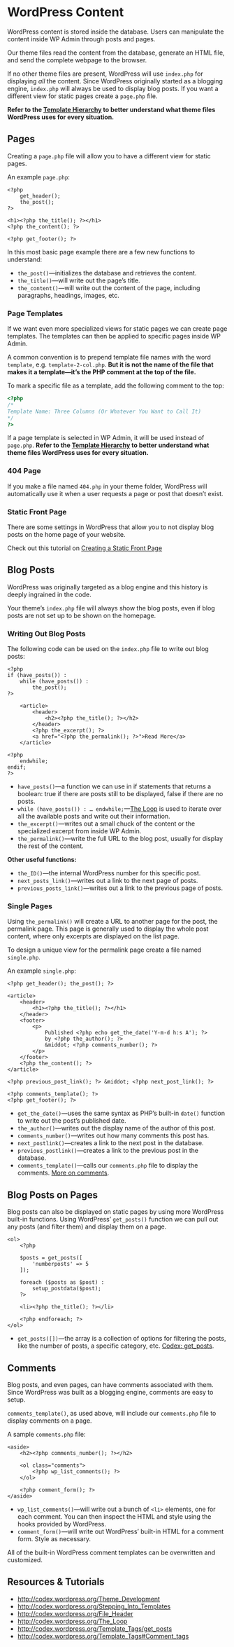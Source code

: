 # WordPress Content

WordPress content is stored inside the database. Users can manipulate the content inside WP Admin through posts and pages.

Our theme files read the content from the database, generate an HTML file, and send the complete webpage to the browser.

If no other theme files are present, WordPress will use `index.php` for displaying *all* the content. Since WordPress originally started as a blogging engine, `index.php` will always be used to display blog posts. If you want a different view for static pages create a `page.php` file.

**Refer to the [Template Hierarchy](http://codex.wordpress.org/Template_Hierarchy) to better understand what theme files WordPress uses for every situation.**

## Pages

Creating a `page.php` file will allow you to have a different view for static pages.

An example `page.php`:

```html+php
<?php
	get_header();
	the_post();
?>

<h1><?php the_title(); ?></h1>
<?php the_content(); ?>

<?php get_footer(); ?>
```

In this most basic page example there are a few new functions to understand:

- `the_post()`—initializes the database and retrieves the content.
- `the_title()`—will write out the page’s title.
- `the_content()`—will write out the content of the page, including paragraphs, headings, images, etc.

### Page Templates

If we want even more specialized views for static pages we can create page templates. The templates can then be applied to specific pages inside WP Admin.

A common convention is to prepend template file names with the word `template`, e.g. `template-2-col.php`. **But it is not the name of the file that makes it a template—it’s the PHP comment at the top of the file.**

To mark a specific file as a template, add the following comment to the top:

```php
<?php
/*
Template Name: Three Columns (Or Whatever You Want to Call It)
*/
?>
```

If a page template is selected in WP Admin, it will be used instead of `page.php`. **Refer to the [Template Hierarchy](http://codex.wordpress.org/Template_Hierarchy) to better understand what theme files WordPress uses for every situation.**

### 404 Page

If you make a file named `404.php` in your theme folder, WordPress will automatically use it when a user requests a page or post that doesn’t exist.

### Static Front Page

There are some settings in WordPress that allow you to not display blog posts on the home page of your website.

Check out this tutorial on [Creating a Static Front Page](http://codex.wordpress.org/Creating_a_Static_Front_Page)

## Blog Posts

WordPress was originally targeted as a blog engine and this history is deeply ingrained in the code.

Your theme’s `index.php` file will always show the blog posts, even if blog posts are not set up to be shown on the homepage.

### Writing Out Blog Posts

The following code can be used on the `index.php` file to write out blog posts:

```html+php
<?php
if (have_posts()) :
	while (have_posts()) :
		the_post();
?>

	<article>
		<header>
			<h2><?php the_title(); ?></h2>
		</header>
		<?php the_excerpt(); ?>
		<a href="<?php the_permalink(); ?>">Read More</a>
	</article>

<?php
	endwhile;
endif;
?>
```

- `have_posts()`—a function we can use in if statements that returns a boolean: true if there are posts still to be displayed, false if there are no posts.
- `while (have_posts()) : … endwhile;`—[The Loop](http://codex.wordpress.org/The_Loop) is used to iterate over all the available posts and write out their information.
- `the_excerpt()`—writes out a small chuck of the content or the specialized excerpt from inside WP Admin.
- `the_permalink()`—write the full URL to the blog post, usually for display the rest of the content.

**Other useful functions:**

- `the_ID()`—the internal WordPress number for this specific post.
- `next_posts_link()`—writes out a link to the next page of posts.
- `previous_posts_link()`—writes out a link to the previous page of posts.

### Single Pages

Using `the_permalink()` will create a URL to another page for the post, the permalink page. This page is generally used to display the whole post content, where only excerpts are displayed on the list page.

To design a unique view for the permalink page create a file named `single.php`.

An example `single.php`:

```html+php
<?php get_header(); the_post(); ?>

<article>
	<header>
		<h1><?php the_title(); ?></h1>
	</header>
	<footer>
		<p>
			Published <?php echo get_the_date('Y-m-d h:s A'); ?>
			by <?php the_author(); ?>
			&middot; <?php comments_number(); ?>
		</p>
	</footer>
	<?php the_content(); ?>
</article>

<?php previous_post_link(); ?> &middot; <?php next_post_link(); ?>

<?php comments_template(); ?>
<?php get_footer(); ?>
```

- `get_the_date()`—uses the same syntax as PHP’s built-in `date()` function to write out the post’s published date.
- `the_author()`—writes out the display name of the author of this post.
- `comments_number()`—writes out how many comments this post has.
- `next_postlink()`—creates a link to the next post in the database.
- `previous_postlink()`—creates a link to the previous post in the database.
- `comments_template()`—calls our `comments.php` file to display the comments. [More on comments](#comments).

## Blog Posts on Pages

Blog posts can also be displayed on static pages by using more WordPress built-in functions. Using WordPress’ `get_posts()` function we can pull out any posts (and filter them) and display them on a page.

```html+php
<ol>
	<?php

	$posts = get_posts([
		'numberposts' => 5
	]);

	foreach ($posts as $post) :
		setup_postdata($post);
	?>

	<li><?php the_title(); ?></li>

	<?php endforeach; ?>
</ol>
```

- `get_posts([])`—the array is a collection of options for filtering the posts, like the number of posts, a specific category, etc. [Codex: get_posts](http://codex.wordpress.org/Template_Tags/get_posts).

## Comments

Blog posts, and even pages, can have comments associated with them. Since WordPress was built as a blogging engine, comments are easy to setup.

`comments_template()`, as used above, will include our `comments.php` file to display comments on a page.

A sample `comments.php` file:

```html+php
<aside>
	<h2><?php comments_number(); ?></h2>

	<ol class="comments">
		<?php wp_list_comments(); ?>
	</ol>

	<?php comment_form(); ?>
</aside>
```

- `wp_list_comments()`—will write out a bunch of `<li>` elements, one for each comment. You can then inspect the HTML and style using the hooks provided by WordPress.
- `comment_form()`—will write out WordPress’ built-in HTML for a comment form. Style as necessary.

All of the built-in WordPress comment templates can be overwritten and customized.

## Resources & Tutorials

- <http://codex.wordpress.org/Theme_Development>
- <http://codex.wordpress.org/Stepping_Into_Templates>
- <http://codex.wordpress.org/File_Header>
- <http://codex.wordpress.org/The_Loop>
- <http://codex.wordpress.org/Template_Tags/get_posts>
- <http://codex.wordpress.org/Template_Tags#Comment_tags>
